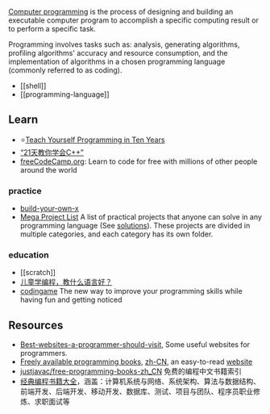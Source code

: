 [Computer programming](https://en.wikipedia.org/wiki/Computer_programming) is the process of designing and building an executable computer program to accomplish a specific computing result or to perform a specific task. 

Programming involves tasks such as: analysis, generating algorithms, profiling algorithms' accuracy and resource consumption, and the implementation of algorithms in a chosen programming language (commonly referred to as coding). 

- [[shell]]
- [[programming-language]]



## Learn
- :star:[Teach Yourself Programming in Ten Years](https://norvig.com/21-days.html) 
- [“21天教你学会C++”](https://coolshell.cn/articles/2250.html)
- [freeCodeCamp.org](https://github.com/freeCodeCamp): Learn to code for free with millions of other people around the world

### practice
- [build-your-own-x](https://github.com/danistefanovic/build-your-own-x)
- [Mega Project List](https://github.com/karan/Projects) A list of practical projects that anyone can solve in any programming language (See [solutions](https://github.com/thekarangoel/Projects-Solutions)). These projects are divided in multiple categories, and each category has its own folder.

### education
- [[scratch]]
- [儿童学编程，教什么语言好？](https://www.zhihu.com/question/19705160?wechatShare=1)
- [codingame](https://www.codingame.com/start) The new way to improve your programming skills while having fun and getting noticed



## Resources
- [Best-websites-a-programmer-should-visit](https://github.com/sdmg15/Best-websites-a-programmer-should-visit),  Some useful websites for programmers.
- [Freely available programming books](https://github.com/EbookFoundation/free-programming-books), [zh-CN](https://github.com/EbookFoundation/free-programming-books/blob/master/free-programming-books-zh.md), an easy-to-read [website](https://ebookfoundation.github.io/)
- [justjavac/free-programming-books-zh_CN](https://github.com/justjavac/free-programming-books-zh_CN) 免费的编程中文书籍索引
- [经典编程书籍大全](https://github.com/jobbole/awesome-programming-books)，涵盖：计算机系统与网络、系统架构、算法与数据结构、前端开发、后端开发、移动开发、数据库、测试、项目与团队、程序员职业修炼、求职面试等
